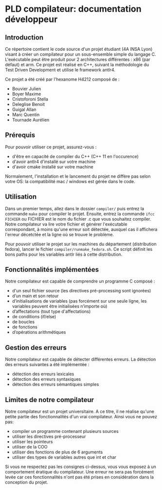 # PLD compilateur: documentation développeur

## Introduction
Ce répertoire contient le code source d'un projet étudiant (4A INSA Lyon) visant à créer un compilateur pour un sous-ensemble simple du langage C. L'exécutable peut être produit pour 2 architectures différentes : x86 (par défaut) et arm. Ce projet est réalisé en C++, suivant la méthodologie du Test Driven Development et utilise le framework antlr4. 

Ce projet a été créé par l'hexanome H4212 composé de :
- Bouvier Julien
- Boyer Maxime
- Cristoforoni Stella
- Deleglise Benoit
- Guigal Allan
- Marc Quentin
- Tournade Aurélien

## Prérequis
Pour pouvoir utiliser ce projet, assurez-vous :
- d'être en capacité de compiler du C++ (C++ 11 en l'occurence)
- d'avoir antlr4 d'installé sur votre machine
- d'avoir cmake installé sur votre machine

Normalement, l'installation et le lancement du projet ne diffère pas selon votre OS: la compatibilité mac / windows est gérée dans le code.

## Utilisation
Dans un premier temps, allez dans le dossier `compiler/` puis entrez la commande `make` pour compiler le projet. Ensuite, entrez la commande `ifcc FICHIER` ou FICHIER est le nom du fichier .c que vous souhaitez compiler. Notre compilateur va lire votre fichier et générer l'exécutable correspondant, à moins qu'une erreur soit détectée, auxquel cas il affichera l'erreur décetctée et la ligne où se trouve le problème.

Pour pouvoir utiliser le projet sur les machines du département (distribution fedora), lancer le fichier `compiler/runmake_fedora.sh`. Ce script définit les bons paths pour les variables antlr liés à cette distribution. 

## Fonctionnalités implémentées
Notre compilateur est capable de comprendre un programme C composé :
- d'un seul fichier source (les directives pré-processing sont ignorées)
- d’un main et son retour
- d’initialisations de variables (pas forcément sur une seule ligne, les variables peuvent être initialisées n’importe où)
- d’affectations (tout type d'affectations)
- de conditions (if/else)
- de boucles
- de fonctions
- d’opérations arithmétiques 

## Gestion des erreurs
Notre compilateur est capable de détecter différentes erreurs. La détection des erreurs suivantes a été implémentée :
- détection des erreurs lexicales
- détection des erreurs syntaxiques
- détection des erreurs sémantiques simples

## Limites de notre compilateur
Notre compilateur est un projet universitaire. A ce titre, il ne réalise qu'une petite partie des fonctionnalités d'un vrai compilateur. Ainsi vous ne pouvez pas:
- compiler un programme contenant plusieurs sources
- utiliser les directives pré-processeur
- utiliser les pointeurs
- utiliser de la COO
- utiliser des fonctions de plus de 6 arguments
- utiliser des types de variables autres que int et char

Si vous ne respectez pas les consignes ci-dessus, vous vous exposez à un comportement ératique du compilateur. Une erreur ne sera pas forcément levée car ces fonctionnalités n'ont pas été prises en considération dans la conception du projet.
